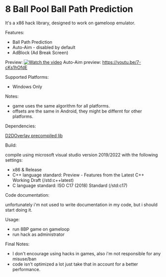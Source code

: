 # 8 Ball Pool Ball Path Prediction
It's a x86 hack library, designed to work on gameloop emulator.

Features:
- Ball Path Prediction
- Auto-Aim - disabled by default
- AdBlock (Ad Break Screen)

Preview: [![Watch the video](https://img.youtube.com/vi/HDEl6VhCyag/maxresdefault.jpg)](https://youtu.be/HDEl6VhCyag)
Auto-Aim preview: https://youtu.be/7-cKs1hOfdE

Supported Platforms:

- Windows Only

Notes:
- game uses the same algorithm for all platforms.
- offsets are the same in Android, they might be differnt for other platforms.

Dependencies:

[D2DOverlay precompiled lib](https://github.com/coltonon/D2DOverlay)

Build:

compile using microsoft visual studio version 2019/2022 with the following settings:

- x86 & Release
- C++ language standard: Preview - Features from the Latest C++ Working Draft (/std:c++latest)
- C language standard: ISO C17 (2018) Standard (/std:c17)

Code documentation:

unfortunately i'm not used to write documentation in my code, but i should start doing it.   

Usage:

- run 8BP game on gameloop
- run hack as administrator

Final Notes:

- I don't encourage using hacks in games, also i'm not responsible for any misuse/ban
- code isn't optimized a lot just take that in account for a better performance.
